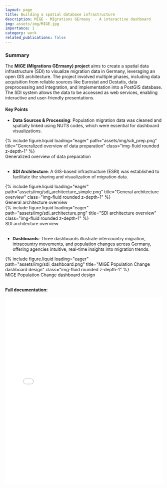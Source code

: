 ```yaml
---
layout: page
title: Building a spatial database infrastructure
description: MIGE - MIgrations GErmany  - A interactive dashboard
img: assets/img/MIGE.jpg
importance: 1
category: work
related_publications: false
---
```


### Summary

The **MIGE (MIgrations GErmany) project** aims to create a spatial data infrastructure (SDI) to visualize migration data in Germany, leveraging an open GIS architecture. The project involved multiple phases, including data acquisition from reliable sources like Eurostat and Destatis, data preprocessing and integration, and implementation into a PostGIS database. The SDI system allows the data to be accessed as web services, enabling interactive and user-friendly presentations.

#### Key Points

- **Data Sources & Processing**: Population migration data was cleaned and spatially linked using NUTS codes, which were essential for dashboard visualizations.

<div class="row">
    <div class="col-sm mt-3 mt-md-0">        
    {% include figure.liquid loading="eager" path="assets/img/sdi_prep.png" title="Generalized overview of data preparation" class="img-fluid rounded z-depth-1" %}
    </div>
</div>
<div class="caption">
    Generalized overview of data preparation
</div>

<br>

- **SDI Architecture**: A GIS-based infrastructure (ESRI) was established to facilitate the sharing and visualization of migration data.

<div class="row">
    <div class="col-sm mt-3 mt-md-0">
        {% include figure.liquid loading="eager" path="assets/img/sdi_architecture_simple.png" title="General architecture overview" class="img-fluid rounded z-depth-1" %}
    </div>
</div>
<div class="caption">
    General architecture overview
    </div>

<div class="row">
    <div class="col-sm mt-3 mt-md-0">
        {% include figure.liquid loading="eager" path="assets/img/sdi_architecture.png" title="SDI architecture overview" class="img-fluid rounded z-depth-1" %}
    </div>
</div>
<div class="caption">
    SDI architecture overview
    </div>
<br>

- **Dashboards**: Three dashboards illustrate intercountry migration, intracountry movements, and population changes across Germany, offering agencies intuitive, real-time insights into migration trends.

<div class="row">
    <div class="col-sm mt-3 mt-md-0">{% include figure.liquid loading="eager" path="assets/img/sdi_dashboard.png" title="MIGE Population Change dashboard design" class="img-fluid rounded z-depth-1" %}
    </div>
</div>
<div class="caption">
    MIGE Population Change dashboard design
    </div>

<br>

**Full documentation:**

<iframe src="/assets/pdf/SahinovicStobbelaar_MIGE_FinalDocumentation.pdf" width="100%" height="600px" style="border: none;">
    <a href="/assets/pdf/SahinovicStobbelaar_MIGE_FinalDocumentation.pdf">Download PDF</a>.
</iframe>
